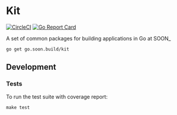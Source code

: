 # Kit

[![CircleCI](https://circleci.com/gh/thisissoon/gokit.svg?style=svg)](https://circleci.com/gh/thisissoon/gokit)
[![Go Report Card](https://goreportcard.com/badge/go.soon.build/kit)](https://goreportcard.com/report/go.soon.build/kit)

A set of common packages for building applications in Go at SOON_

```
go get go.soon.build/kit
```

## Development

### Tests

To run the test suite with coverage report:
```
make test
```
